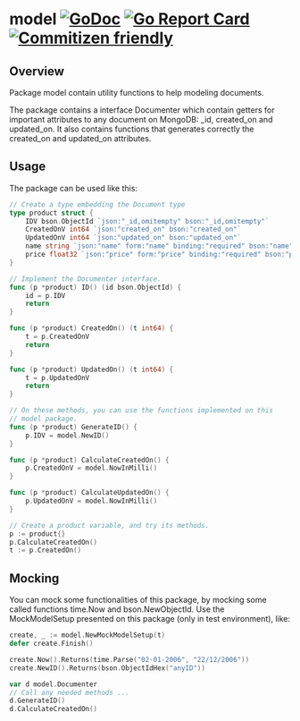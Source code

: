 # model [![GoDoc](https://godoc.org/github.com/ddspog/mongo/model?status.svg)](https://godoc.org/github.com/ddspog/mongo/model) [![Go Report Card](https://goreportcard.com/badge/github.com/ddspog/mongo/model)](https://goreportcard.com/report/github.com/ddspog/mongo/model) [![Commitizen friendly](https://img.shields.io/badge/commitizen-friendly-brightgreen.svg)](http://commitizen.github.io/cz-cli/)

## Overview

Package model contain utility functions to help modeling documents.

The package contains a interface Documenter which contain getters for
important attributes to any document on MongoDB: \_id, created\_on and
updated\_on. It also contains functions that generates correctly the
created\_on and updated\_on attributes.

## Usage

The package can be used like this:

```go
// Create a type embedding the Document type
type product struct {
    IDV bson.ObjectId `json:"_id,omitempty" bson:"_id,omitempty"`
    CreatedOnV int64 `json:"created_on" bson:"created_on"`
    UpdatedOnV int64 `json:"updated_on" bson:"updated_on"`
    name string `json:"name" form:"name" binding:"required" bson:"name"`
    price float32 `json:"price" form:"price" binding:"required" bson:"price"`
}

// Implement the Documenter interface.
func (p *product) ID() (id bson.ObjectId) {
    id = p.IDV
    return
}

func (p *product) CreatedOn() (t int64) {
    t = p.CreatedOnV
    return
}

func (p *product) UpdatedOn() (t int64) {
    t = p.UpdatedOnV
    return
}

// On these methods, you can use the functions implemented on this
// model package.
func (p *product) GenerateID() {
    p.IDV = model.NewID()
}

func (p *product) CalculateCreatedOn() {
    p.CreatedOnV = model.NowInMilli()
}

func (p *product) CalculateUpdatedOn() {
    p.UpdatedOnV = model.NowInMilli()
}

// Create a product variable, and try its methods.
p := product{}
p.CalculateCreatedOn()
t := p.CreatedOn()
```

## Mocking

You can mock some functionalities of this package, by mocking some
called functions time.Now and bson.NewObjectId. Use the MockModelSetup presented on this package (only in test environment), like:

```go
create, _ := model.NewMockModelSetup(t)
defer create.Finish()

create.Now().Returns(time.Parse("02-01-2006", "22/12/2006"))
create.NewID().Returns(bson.ObjectIdHex("anyID"))

var d model.Documenter
// Call any needed methods ...
d.GenerateID()
d.CalculateCreatedOn()
```